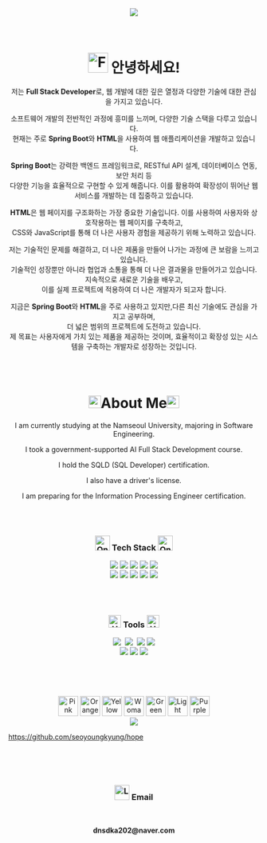 <div align="center">
  <img src="https://capsule-render.vercel.app/api?type=transparent&fontColor=F5C0CA&text=youngkyung's%20GitHub%20&height=150&fontSize=60&desc=Welcome!&descAlignY=75&descAlign=60" />
</div>
<br/><br/>

<div align="center">
  <h1><img src="https://raw.githubusercontent.com/Tarikul-Islam-Anik/Animated-Fluent-Emojis/master/Emojis/Hand%20gestures/Folded%20Hands.png" alt="Folded Hands" width="40" height="40" /> 안녕하세요!</h1>
  <p>저는 <strong>Full Stack Developer</strong>로, 웹 개발에 대한 깊은 열정과 다양한 기술에 대한 관심을 가지고 있습니다.</p>
  <p>소프트웨어 개발의 전반적인 과정에 흥미를 느끼며, 다양한 기술 스택을 다루고 있습니다.<br/> 현재는 주로 <strong>Spring Boot</strong>와 <strong>HTML</strong>을 사용하여 웹 애플리케이션을 개발하고 있습니다.</p>
  <p><strong>Spring Boot</strong>는 강력한 백엔드 프레임워크로, RESTful API 설계, 데이터베이스 연동, 보안 처리 등 <br/>다양한 기능을 효율적으로 구현할 수 있게 해줍니다. 이를 활용하여 확장성이 뛰어난 웹 서비스를 개발하는 데 집중하고 있습니다.</p>
  
  <p><strong>HTML</strong>은 웹 페이지를 구조화하는 가장 중요한 기술입니다. 이를 사용하여 사용자와 상호작용하는 웹 페이지를 구축하고,<br/> CSS와 JavaScript를 통해 더 나은 사용자 경험을 제공하기 위해 노력하고 있습니다.</p>
  
  <p>저는 기술적인 문제를 해결하고, 더 나은 제품을 만들어 나가는 과정에 큰 보람을 느끼고 있습니다. <br/>기술적인 성장뿐만 아니라 협업과 소통을 통해 더 나은 결과물을 만들어가고 있습니다. 지속적으로 새로운 기술을 배우고,<br/> 이를 실제 프로젝트에 적용하여 더 나은 개발자가 되고자 합니다.</p>
  
  <p>지금은 <strong>Spring Boot</strong>와 <strong>HTML</strong>을 주로 사용하고 있지만,다른 최신 기술에도 관심을 가지고 공부하며, <br/>더 넓은 범위의 프로젝트에 도전하고 있습니다. <br/>제 목표는 사용자에게 가치 있는 제품을 제공하는 것이며, 효율적이고 확장성 있는 시스템을 구축하는 개발자로 성장하는 것입니다.</p>
</div>

<br/><br/>

<div align="center">
  <h1><img src="https://raw.githubusercontent.com/Tarikul-Islam-Anik/Animated-Fluent-Emojis/master/Emojis/Symbols/Red%20Triangle%20Pointed%20Down.png" alt="Red Triangle Pointed Down" width="25" height="25" />About Me<img src="https://raw.githubusercontent.com/Tarikul-Islam-Anik/Animated-Fluent-Emojis/master/Emojis/Symbols/Red%20Triangle%20Pointed%20Down.png" alt="Red Triangle Pointed Down" width="25" height="25" /></h1>
  <p>I am currently studying at the Namseoul University, majoring in Software Engineering.</p>
  <p>I took a government-supported AI Full Stack Development course.</p>
  <p>I hold the SQLD (SQL Developer) certification.</p>
  <p>I also have a driver's license.</p>
  <p>I am preparing for the Information Processing Engineer certification.</p>
</div>


<br/><br/>

 <h3 align="center"><img src="https://raw.githubusercontent.com/Tarikul-Islam-Anik/Animated-Fluent-Emojis/master/Emojis/Hand%20gestures/Oncoming%20Fist%20Light%20Skin%20Tone.png" alt="Oncoming Fist Light Skin Tone" width="30" height="30" /> Tech Stack <img src="https://raw.githubusercontent.com/Tarikul-Islam-Anik/Animated-Fluent-Emojis/master/Emojis/Hand%20gestures/Oncoming%20Fist%20Light%20Skin%20Tone.png" alt="Oncoming Fist Light Skin Tone" width="30" height="30" /></h3>
  <div align="center">
    <img src="https://img.shields.io/badge/springboot-6DB33F?style=for-the-badge&logo=springboot&logoColor=white">
    <img src="https://img.shields.io/badge/java-007396?style=for-the-badge&logo=java&logoColor=white">
    <img src="https://img.shields.io/badge/mysql-4479A1?style=for-the-badge&logo=mysql&logoColor=white">
    <img src="https://img.shields.io/badge/jquery-0769AD?style=for-the-badge&logo=jquery&logoColor=white">
    <img src="https://img.shields.io/badge/javascript-F7DF1E?style=for-the-badge&logo=javascript&logoColor=black"><br/>
    <img src="https://img.shields.io/badge/html5-E34F26?style=for-the-badge&logo=html5&logoColor=white">
    <img src="https://img.shields.io/badge/css-1572B6?style=for-the-badge&logo=css3&logoColor=white">
    <img src="https://img.shields.io/badge/bootstrap-7952B3?style=for-the-badge&logo=bootstrap&logoColor=white">
    <img src="https://img.shields.io/badge/apache tomcat-F8DC75?style=for-the-badge&logo=apachetomcat&logoColor=white">
    <img src="https://img.shields.io/badge/Spring-6DB33F?style=for-the-badge&logo=Spring&logoColor=white">
  </div>

  
<br/><br/>


<h3 align="center"><img src="https://raw.githubusercontent.com/Tarikul-Islam-Anik/Animated-Fluent-Emojis/master/Emojis/Objects/Hammer%20and%20Wrench.png" alt="Hammer and Wrench" width="25" height="25" /> Tools <img src="https://raw.githubusercontent.com/Tarikul-Islam-Anik/Animated-Fluent-Emojis/master/Emojis/Objects/Hammer%20and%20Wrench.png" alt="Hammer and Wrench" width="25" height="25" /></h3>
  <div align="center">
    <img src="https://img.shields.io/badge/git-F05033.svg?style=for-the-badge&logo=git&logoColor=white" />&nbsp
    <img src="https://img.shields.io/badge/github-181717.svg?style=for-the-badge&logo=github&logoColor=white" />&nbsp
    <img src="https://img.shields.io/badge/intelij-9B4DCA?style=for-the-badge&logo=intellijidea&logoColor=white">
    <img src="https://img.shields.io/badge/gradle-02303A?style=for-the-badge&logo=gradle&logoColor=white"><br/>
    <img src="https://img.shields.io/badge/VSCode-2C2C32.svg?style=for-the-badge&logo=visual-studio-code&logoColor=22ABF3" />
    <img src="https://img.shields.io/badge/Thymeleaf -005F0F?style=for-the-badge&logo=Thymeleaf&logoColor=white">
    <img src="https://img.shields.io/badge/Spring Security-6DB33F?style=for-the-badge&logo=Spring Security&logoColor=white">
  </div>

<br/> <br/> <br/>

<div align="center">
  <img src="https://raw.githubusercontent.com/Tarikul-Islam-Anik/Animated-Fluent-Emojis/master/Emojis/Smilies/Pink%20Heart.png" alt="Pink Heart" width="40" height="40" />
  <img src="https://raw.githubusercontent.com/Tarikul-Islam-Anik/Animated-Fluent-Emojis/master/Emojis/Smilies/Orange%20Heart.png" alt="Orange Heart" width="40" height="40" />
  <img src="https://raw.githubusercontent.com/Tarikul-Islam-Anik/Animated-Fluent-Emojis/master/Emojis/Smilies/Yellow%20Heart.png" alt="Yellow Heart" width="40" height="40" />
  <img src="https://raw.githubusercontent.com/Tarikul-Islam-Anik/Animated-Fluent-Emojis/master/Emojis/People%20with%20professions/Woman%20Technologist%20Light%20Skin%20Tone.png" alt="Woman Technologist Light Skin Tone" width="40" height="40" />
  <img src="https://raw.githubusercontent.com/Tarikul-Islam-Anik/Animated-Fluent-Emojis/master/Emojis/Smilies/Green%20Heart.png" alt="Green Heart" width="40" height="40" />
  <img src="https://raw.githubusercontent.com/Tarikul-Islam-Anik/Animated-Fluent-Emojis/master/Emojis/Smilies/Light%20Blue%20Heart.png" alt="Light Blue Heart" width="40" height="40" />
  <img src="https://raw.githubusercontent.com/Tarikul-Islam-Anik/Animated-Fluent-Emojis/master/Emojis/Smilies/Purple%20Heart.png" alt="Purple Heart" width="40" height="40" /><br/>
<img src="https://github-readme-stats.vercel.app/api/top-langs/?username=seoyoungkyung&layout=compact&theme=merko" />
</div>


https://github.com/seoyoungkyung/hope

<br/> <br/> <br/>

<div align="center">
  <h3>
<img src="https://raw.githubusercontent.com/Tarikul-Islam-Anik/Animated-Fluent-Emojis/master/Emojis/Smilies/Love%20Letter.png" alt="Love Letter" width="30" height="30" /> Email</h3> <br>
<p align="center">
  <Strong>dnsdka202@naver.com</Strong>
</p>
</div>







<!--
**seoyoungkyung/seoyoungkyung** is a ✨ _special_ ✨ repository because its `README.md` (this file) appears on your GitHub profile.

Here are some ideas to get you started:

- 🔭 I’m currently working on ...
- 🌱 I’m currently learning ...
- 👯 I’m looking to collaborate on ...
- 🤔 I’m looking for help with ...
- 💬 Ask me about ...
- 📫 How to reach me: ...
- 😄 Pronouns: ...
- ⚡ Fun fact: ...
-->

